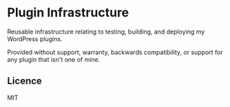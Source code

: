 # Plugin Infrastructure

Reusable infrastructure relating to testing, building, and deploying my WordPress plugins.

Provided without support, warranty, backwards compatibility, or support for any plugin that isn't one of mine.

## Licence

MIT
